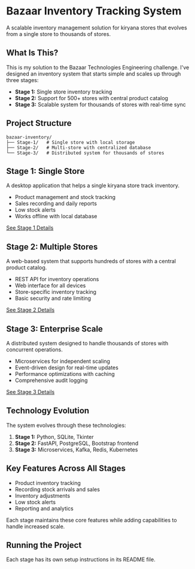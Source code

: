 # Bazaar Inventory Tracking System

A scalable inventory management solution for kiryana stores that evolves from a single store to thousands of stores.

## What Is This?

This is my solution to the Bazaar Technologies Engineering challenge. I've designed an inventory system that starts simple and scales up through three stages:

- **Stage 1:** Single store inventory tracking
- **Stage 2:** Support for 500+ stores with central product catalog
- **Stage 3:** Scalable system for thousands of stores with real-time sync

## Project Structure

```
bazaar-inventory/
├── Stage-1/   # Single store with local storage
├── Stage-2/   # Multi-store with centralized database
└── Stage-3/   # Distributed system for thousands of stores
```

## Stage 1: Single Store

A desktop application that helps a single kiryana store track inventory.

- Product management and stock tracking
- Sales recording and daily reports
- Low stock alerts
- Works offline with local database

[See Stage 1 Details](./Stage-1/README.md)

## Stage 2: Multiple Stores

A web-based system that supports hundreds of stores with a central product catalog.

- REST API for inventory operations
- Web interface for all devices
- Store-specific inventory tracking
- Basic security and rate limiting

[See Stage 2 Details](./Stage-2/README.md)

## Stage 3: Enterprise Scale

A distributed system designed to handle thousands of stores with concurrent operations.

- Microservices for independent scaling
- Event-driven design for real-time updates
- Performance optimizations with caching
- Comprehensive audit logging

[See Stage 3 Details](./Stage-3/README.md)

## Technology Evolution

The system evolves through these technologies:

1. **Stage 1:** Python, SQLite, Tkinter
2. **Stage 2:** FastAPI, PostgreSQL, Bootstrap frontend
3. **Stage 3:** Microservices, Kafka, Redis, Kubernetes

## Key Features Across All Stages

- Product inventory tracking
- Recording stock arrivals and sales
- Inventory adjustments
- Low stock alerts
- Reporting and analytics

Each stage maintains these core features while adding capabilities to handle increased scale.

## Running the Project

Each stage has its own setup instructions in its README file.